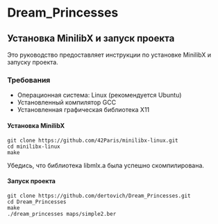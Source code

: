 # Dream_Princesses

## Установка MinilibX и запуск проекта

Это руководство предоставляет инструкции по установке MinilibX и запуску проекта.

### Требования

- Операционная система: Linux (рекомендуется Ubuntu)
- Установленный компилятор GCC
- Установленная графическая библиотека X11

#### Установка MinilibX
```
git clone https://github.com/42Paris/minilibx-linux.git
cd minilibx-linux
make
```

Убедись, что библиотека libmlx.a была успешно скомпилирована.

#### Запуск проекта

```
git clone https://github.com/dertovich/Dream_Princesses.git
cd Dream_Princesses
make
./dream_princesses maps/simple2.ber
```
